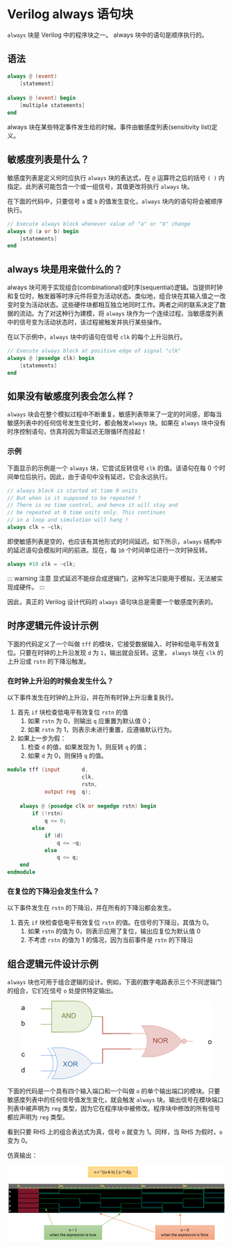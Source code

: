 # Verilog always 语句块

`always` 块是 Verilog 中的程序块之一。 always 块中的语句是顺序执行的。

## 语法

```verilog
always @ (event)
	[statement]

always @ (event) begin
	[multiple statements]
end
```

always 块在某些特定事件发生给的时候。事件由敏感度列表(sensitivity list)定义。

## 敏感度列表是什么？

敏感度列表是定义何时应执行 `always` 块的表达式，在 `@` 运算符之后的括号 `( )` 内指定。此列表可能包含一个或一组信号，其值更改将执行 `always` 块。

在下面的代码中，只要信号 `a` 或 `b` 的值发生变化，`always` 块内的语句将会被顺序执行。

```verilog
// Execute always block whenever value of "a" or "b" change
always @ (a or b) begin
	[statements]
end
```

## always 块是用来做什么的？

always 块可用于实现组合(combinational)或时序(sequential)逻辑。当提供时钟和复位时，触发器等时序元件将变为活动状态。类似地，组合块在其输入值之一改变时变为活动状态。这些硬件块都相互独立地同时工作。两者之间的联系决定了数据的流动。为了对这种行为建模，将 `always` 块作为一个连续过程，当敏感度列表中的信号变为活动状态时，该过程被触发并执行某些操作。

在以下示例中，`always` 块中的语句在信号 `clk` 的每个上升沿执行。

```verilog
// Execute always block at positive edge of signal "clk"
always @ (posedge clk) begin
	[statements]
end
```

## 如果没有敏感度列表会怎么样？

`always` 块会在整个模拟过程中不断重复。敏感列表带来了一定的时间感，即每当敏感列表中的任何信号发生变化时，都会触发`always` 块。如果在 `always` 块中没有时序控制语句，仿真将因为零延迟无限循环而挂起！

### 示例

下面显示的示例是一个 `always` 块，它尝试反转信号 `clk` 的值。该语句在每 0 个时间单位后执行。因此，由于语句中没有延迟，它会永远执行。

```verilog
// always block is started at time 0 units
// But when is it supposed to be repeated ?
// There is no time control, and hence it will stay and
// be repeated at 0 time units only. This continues
// in a loop and simulation will hang !
always clk = ~clk;
```

即使敏感列表是空的，也应该有其他形式的时间延迟。如下所示，`always` 结构中的延迟语句会模拟时间的前进。现在，每 `10` 个时间单位进行一次时钟反转。

```verilog
always #10 clk = ~clk;
```

::: warning 注意
显式延迟不能综合成逻辑门，这种写法只能用于模拟，无法被实现成硬件。
:::

因此，真正的 Verilog 设计代码的 `always` 语句块总是需要一个敏感度列表的。

## 时序逻辑元件设计示例

下面的代码定义了一个叫做 `tff` 的模块，它接受数据输入、时钟和低电平有效复位。只要在时钟的上升沿发现 `d` 为 `1`，输出就会反转。这里， `always` 块在 `clk` 的上升沿或 `rstn` 的下降沿触发。

### 在时钟上升沿的时候会发生什么？

以下事件发生在时钟的上升沿，并在所有时钟上升沿重复执行。

1. 首先 `if` 块检查低电平有效复位 `rstn` 的值
    1. 如果 `rstn` 为 0，则输出 `q` 应重置为默认值 0；
    2. 如果 `rstn` 为 1，则表示未进行重置，应遵循默认行为。
2. 如果上一步为假：
    1. 检查 `d` 的值，如果发现为 1，则反转 `q` 的值；
    2. 如果 `d` 为 0，则保持 `q` 的值。

```verilog
module tff (input  		d,
						clk,
						rstn,
			output reg 	q);

	always @ (posedge clk or negedge rstn) begin
		if (!rstn)
			q <= 0;
		else
			if (d)
				q <= ~q;
			else
				q <= q;
	end
endmodule
```

### 在复位的下降沿会发生什么？

以下事件发生在 `rstn` 的下降沿，并在所有的下降沿都会发生。

1. 首先 `if` 块检查低电平有效复位 `rstn` 的值。在信号的下降沿，其值为 0。
    1. 如果 `rstn` 的值为 0，则表示应用了复位，输出应复位为默认值 0
    2. 不考虑 `rstn` 的值为 1 的情况，因为当前事件是 `rstn` 的下降沿

## 组合逻辑元件设计示例

`always` 块也可用于组合逻辑的设计。例如，下面的数字电路表示三个不同逻辑门的组合，它们在信号 `o` 处提供特定输出。

<p style="text-align:center"><img src="./assign-combo.png" alt="assign-combo" style="zoom:100%;" /></p>

下面的代码是一个具有四个输入端口和一个叫做 `o` 的单个输出端口的模块。只要敏感度列表中的任何信号值发生变化，就会触发 `always` 块。输出信号在模块端口列表中被声明为 `reg` 类型，因为它在程序块中被修改。程序块中修改的所有信号都应声明为 `reg` 类型。

看到只要 RHS 上的组合表达式为真，信号 `o` 就变为 1。同样，当 RHS 为假时，`o` 变为 0。

仿真输出：

<p style="text-align:center"><img src="./assign-combo-wave.png" alt="assign-combo-wave" style="zoom:100%;" /></p>



